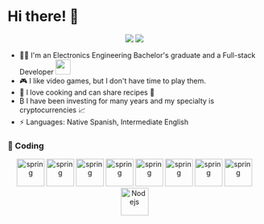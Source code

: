# Hi there! 👋
<p align="center">
<a href="https://www.linkedin.com/in/paul-bautista/"><img src="https://img.shields.io/badge/-Paul%20Bautista%20-0077B5?style=flat&logo=Linkedin&logoColor=white"/></a>
<a href="mailto:pbautistam@unsa.edu.pe"><img src="https://img.shields.io/badge/-pbautistam@unsa.edu.pe-D14836?style=flat&logo=Gmail&logoColor=white"/></a>
</p>

- 👩‍💻 I'm an Electronics Engineering Bachelor's graduate and a Full-stack Developer <img src="https://media.giphy.com/media/fYSnHlufseco8Fh93Z/giphy.gif" width="30">
- 🎮 I like video games, but I don't have time to play them.
- 👯 I love cooking and can share recipes 🍴
- ₿  I have been investing for many years and my specialty is cryptocurrencies 📈
- ⚡ Languages: Native Spanish, Intermediate English

### 🚀 Coding 

<p align="center">
<img src="https://www.vectorlogo.zone/logos/w3_css/w3_css-icon.svg" alt="spring" width="55" height="55"/>
<img src="https://www.vectorlogo.zone/logos/w3_html5/w3_html5-icon.svg" alt="spring" width="55" height="55"/>
<img src="https://www.vectorlogo.zone/logos/tailwindcss/tailwindcss-icon.svg" alt="spring" width="55" height="55"/>
      <img src="https://www.vectorlogo.zone/logos/javascript/javascript-icon.svg" alt="spring" width="55" height="55"/>
      <img src="https://www.vectorlogo.zone/logos/typescriptlang/typescriptlang-icon.svg" alt="spring" width="55" height="55"/>
      <img src="https://www.vectorlogo.zone/logos/postgresql/postgresql-vertical.svg" alt="spring" width="55" height="55"/>
      <img src="https://www.vectorlogo.zone/logos/python/python-icon.svg" alt="spring" width="55" height="55"/>
      <img src="https://www.vectorlogo.zone/logos/reactjs/reactjs-icon.svg" alt="spring" width="55" height="55"/>
      <img src="https://www.vectorlogo.zone/logos/nodejs/nodejs-icon.svg" alt="Nodejs" width="55" height="55"/>
</p>

